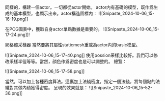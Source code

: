 同樣的，構建一個actor。一切都從actor開始。
actor内有基礎的模型，既作爲生成的基本模型，也顯示出來。actor構造圖標内：
![[Snipaste_2024-10-06_15-16-19.png]]

在PCG圖表中，獲取自身actor單點數據是重要的。
![[Snipaste_2024-10-06_15-17-24.png]]!

網格體采樣器
當然要將其屬性staticmesh重載為actor内的basic模型。

![[Snipaste_2024-10-06_15-17-40.png]]
使用possion采樣比較好。我們可以修改采樣半徑等等。當然，顔色作爲密度也是可以調整的。
總覽：

![[Snipaste_2024-10-06_15-17-58.png]]

當然，可以加上各種密度算法。這裏加上法綫密度，指定一個法綫，將每個點的法綫對其做内積獲得密度。
呈現的效果就是：
![[Snipaste_2024-10-06_15-52-36.png]]
